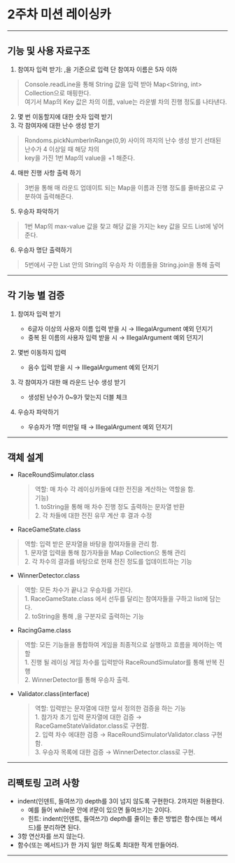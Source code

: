 # 2주차 미션 레이싱카

<hr>

## 기능 및 사용 자료구조
 1. 참여자 입력 받기: ,을 기준으로 입력 단 참여자 이름은 5자 이하
  > Console.readLine을 통해 String 값을 입력 받아 Map<String, int> Collection으로 매핑한다.<br>
   여기서 Map의 Key 값은 차의 이름, value는 라운별 차의 진행 정도를 나타낸다.
 2. 몇 번 이동할지에 대한 숫자 입력 받기
 3. 각 참여자에 대한 난수 생성 받기
 > Rondoms.pickNumberInRange(0,9) 사이의 까지의 난수 생성 받기 선태된 난수가 4 이상일 때 해당 차의 <br>
key을 가진 1번 Map의 value을 +1 해준다.
 4. 매판 진행 사항 출력 하기
 > 3번을 통해 매 라운드 업데이트 되는 Map을 이름과 진행 정도를 줄바꿈으로 구분하여 출력해준다. 
 5. 우승자 파악하기
 > 1번 Map의 max-value 값을 찾고 해당 값을 가지는 key 값을 모드 List<Stirng>에 넣어준다. 
 6. 우승자 명단 출력하기
 > 5번에서 구한 List 안의 String의 우승자 차 이름들을 String.join을 통해 출력

<hr>

## 각 기능 별 검증 

1. 참여자 입력 받기
   + 6글자 이상의 사용자 이름 입력 받을 시 → IllegalArgument 예외 던지기
   + 중복 된 이름의 사용자 입력 받을 시 → IllegalArgument 예외 던지기

2. 몇번 이동하지 입력
   + 음수 입력 받을 시 → IllegalArgument 예외 던저기

3. 각 참여자가 대한 매 라운드 난수 생성 받기
   + 생성된 난수가 0~9가 맞는지 더블 체크
 
4. 우승자 파악하기
   + 우승자가 1명 미만일 때  → IllegalArgument 예외 던지기
   
<hr>

## 객체 설계
 + RaceRoundSimulator.class
   > 역할: 매 차수 각 레이싱카들에 대한 전진을 계산하는 역할을 함.
    <br> 기능)
    <br> 1. toString을 통해 매 차수 진행 정도 출력하는 문자열 반환
   <br> 2. 각 차들에 대한 전진 유무 계산 후 결과 수정 
  + RaceGameState.class
   > 역할: 입력 받은 문자열을 바탕을 참여자들을 관리 함.
    <br> 1. 문자열 입력을 통해 참가자들을 Map Collection으 통해 관리
    <br> 2. 각 차수의 결과를 바탕으로 현재 전진 정도를 업데이트하는 기능
  + WinnerDetector.class
   > 역할: 모든 차수가 끝나고 우승자를 가린다.
   <br> 1. RaceGameState.class 에서 선두를 달리는 참여자들을 구하고 list에 담는다.
   <br> 2. toString을 통해 ,을 구분자로 출력하는 기능
  + RacingGame.class
   > 역할: 모든 기능들을 통합하여 게임을 최종적으로 실행하고 흐름을 제어하는 역할
   <br> 1. 진행 될 레이싱 게임 차수를 입력받아 RaceRoundSimulator를 통해 반복 진행
   <br> 2. WinnerDetector를 통해 우승자 출력.
 + Validator.class(interface)
    > 역할: 입력받는 문자열에 대한 앞서 정의한 검증을 하는 기능
    <br> 1. 참가자 초기 입력 문자열에 대한 검증 → RaceGameStateValidator.class로 구현함.
    <br> 2. 입력 차수 에대한 검증 → RaceRoundSimulatorValidator.class 구현함.
    <br> 3. 우승자 목록에 대한 검증 → WinnerDetector.class로 구현.
<hr>

## 리팩토링 고려 사항

 + indent(인덴트, 들여쓰기) depth를 3이 넘지 않도록 구현한다. 2까지만 허용한다.
   - 예를 들어 while문 안에 if문이 있으면 들여쓰기는 2이다.
   - 힌트: indent(인덴트, 들여쓰기) depth를 줄이는 좋은 방법은 함수(또는 메서드)를 분리하면 된다.
 + 3항 연산자를 쓰지 않는다.
 + 함수(또는 메서드)가 한 가지 일만 하도록 최대한 작게 만들어라.
<hr>
